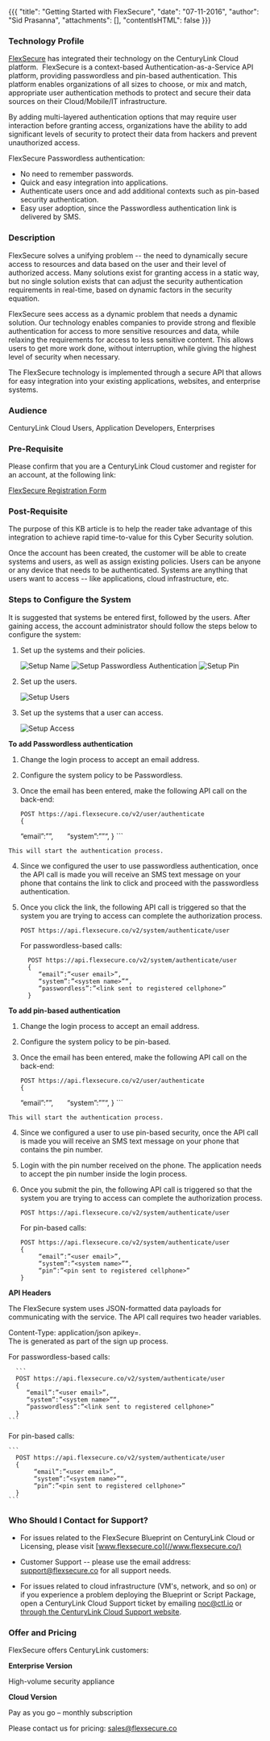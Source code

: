 {{{
  "title": "Getting Started with FlexSecure",
  "date": "07-11-2016",
  "author": "Sid Prasanna",
  "attachments": [],
  "contentIsHTML": false
}}}

### Technology Profile

[FlexSecure](//www.flexsecure.co/) has integrated their technology on the CenturyLink Cloud platform. 
FlexSecure is a context-based Authentication-as-a-Service API platform, providing passwordless and pin-based authentication. This platform enables organizations of all sizes to choose, or mix and match, appropriate user authentication methods to protect and secure their data sources on their Cloud/Mobile/IT infrastructure.

By adding multi-layered authentication options that may require user interaction before granting access, organizations have the ability to add significant levels of security to protect their data from hackers and prevent unauthorized access.

FlexSecure Passwordless authentication:
* No need to remember passwords.
* Quick and easy integration into applications.
* Authenticate users once and add additional contexts such as pin-based security authentication.
* Easy user adoption, since the Passwordless authentication link is delivered by SMS.

### Description
FlexSecure solves a unifying problem -- the need to dynamically secure access to resources and data based on the user and their level of authorized access. Many solutions exist for granting access in a static way, but no single solution exists that can adjust the security authentication requirements in real-time, based on dynamic factors in the security equation.

FlexSecure sees access as a dynamic problem that needs a dynamic solution. Our technology enables companies to provide strong and flexible authentication for access to more sensitive resources and data, while relaxing the requirements for access to less sensitive content. This allows users to get more work done, without interruption, while giving the highest level of security when necessary.

The FlexSecure technology is implemented through a secure API that allows for easy integration into your existing applications, websites, and enterprise systems.

### Audience
CenturyLink Cloud Users, Application Developers, Enterprises

### Pre-Requisite
Please confirm that you are a CenturyLink Cloud customer and register for an account, at the following link:

[FlexSecure Registration Form](//docs.google.com/forms/d/1W6tpMVM5PiW50_QJwmlwSQUX-5ch4dPNTiKDzYkJQf4/viewform?c=0&w=1)

### Post-Requisite
The purpose of this KB article is to help the reader take advantage of this integration to achieve rapid time-to-value for this Cyber Security solution.

Once the account has been created, the customer will be able to create systems and users, as well as assign existing policies. Users can be anyone or any device that needs to be authenticated. Systems are anything that users want to access -- like applications, cloud infrastructure, etc.

### Steps to Configure the System 
It is suggested that systems be entered first, followed by the users.
After gaining access, the account administrator should follow the steps below to configure the system:

1. Set up the systems and their policies.

    ![Setup Name](../images/flexsecure-setup-name.png)
	  ![Setup Passwordless Authentication](../images/flexsecure-setup-passwordless.png)
	  ![Setup Pin](../images/flexsecure-setup-pin.png)

2. Set up the users.

    ![Setup Users](../images/flexsecure-setup-users.png)

3. Set up the systems that a user can access.

    ![Setup Access](../images/flexsecure-setup-access.png)

**To add Passwordless authentication**

1. Change the login process to accept an email address.

2. Configure the system policy to be Passwordless.

3. Once the email has been entered, make the following API call on the back-end:

    ```
    POST https://api.flexsecure.co/v2/user/authenticate
    {
      “email”:”<user email>”,
      “system”:”<system name>”“,
    }
    ```

    This will start the authentication process.

4. Since we configured the user to use passwordless authentication, once the API call is made you will receive an SMS text message on your phone that contains the link to click and proceed with the passwordless authentication.

5. Once you click the link, the following API call is triggered so that the system you are trying to access can complete the authorization process.

    `POST https://api.flexsecure.co/v2/system/authenticate/user`

	  For passwordless-based calls:

  	```
	  POST https://api.flexsecure.co/v2/system/authenticate/user
      {
         “email”:”<user email>”,
         “system”:”<system name>”“,
         “passwordless”:”<link sent to registered cellphone>”
      }
    ```

**To add pin-based authentication**

1. Change the login process to accept an email address.

2. Configure the system policy to be pin-based.

3. Once the email has been entered, make the following API call on the back-end:

    ```
    POST https://api.flexsecure.co/v2/user/authenticate
    {
      “email”:”<user email>”,
      “system”:”<system name>”“,
    }
    ```

    This will start the authentication process.

4. Since we configured a user to use pin-based security, once the API call is made you will receive an SMS text message on your phone that contains the pin number.

5. Login with the pin number received on the phone. The application needs to accept the pin number inside the login process.

6. Once you submit the pin, the following API call is triggered so that the system you are trying to access can complete the authorization process.

    `POST https://api.flexsecure.co/v2/system/authenticate/user`

  	For pin-based calls:

	  ```
    POST https://api.flexsecure.co/v2/system/authenticate/user
      {
	       “email”:”<user email>”,
	       “system”:”<system name>”“,
	       “pin”:”<pin sent to registered cellphone>”
      }
    ```

**API Headers**

The FlexSecure system uses JSON-formatted data payloads for communicating with the service. The API call requires two header variables.

Content-Type: application/json
apikey=<assigned key>.  
The <assigned key> is generated as part of the sign up process.

For passwordless-based calls:

	  ```
	  POST https://api.flexsecure.co/v2/system/authenticate/user
      {
         “email”:”<user email>”,
         “system”:”<system name>”“,
         “passwordless”:”<link sent to registered cellphone>”
      }
    ```

For pin-based calls:

    ```
	  POST https://api.flexsecure.co/v2/system/authenticate/user
      {
	       “email”:”<user email>”,
	       “system”:”<system name>”“,
	       “pin”:”<pin sent to registered cellphone>”
      }
    ```

### Who Should I Contact for Support?
* For issues related to the FlexSecure Blueprint on CenturyLink Cloud or Licensing, please visit [www.flexsecure.co](//www.flexsecure.co/)

* Customer Support -- please use the email address: [support@flexsecure.co](mailto:support@flexsecure.co) for all support needs.

* For issues related to cloud infrastructure (VM's, network, and so on) or if you experience a problem deploying the Blueprint or Script Package, open a CenturyLink Cloud Support ticket by emailing [noc@ctl.io](mailto:noc@ctl.io) or [through the CenturyLink Cloud Support website](//t3n.zendesk.com/tickets/new).

### Offer and Pricing
FlexSecure offers CenturyLink customers:

**Enterprise Version**

High-volume security appliance

**Cloud Version**

Pay as you go – monthly subscription

Please contact us for pricing: [sales@flexsecure.co](mailto:sales@flexsecure.co)
